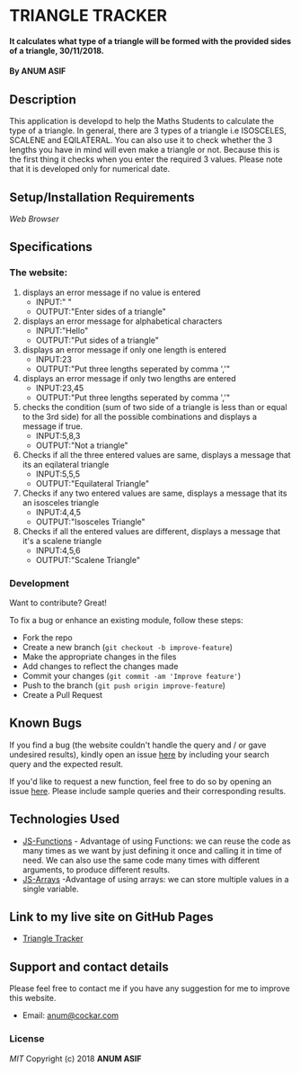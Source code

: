 # TRIANGLE TRACKER
#### It calculates what type of a triangle will be formed with the provided sides of a triangle, 30/11/2018.
#### By **ANUM ASIF**
## Description
This application is developd to help the Maths Students to calculate the type of a triangle. In general, there are 3 types of a triangle i.e ISOSCELES, SCALENE and EQILATERAL. You can also use it to check whether the 3 lengths you have in mind will even make a triangle or not. Because this is the first thing it checks when you enter the required 3 values. Please note that it is developed only for numerical date.
## Setup/Installation Requirements
*Web Browser*
## Specifications
### The website:
1. displays an error message if  no value is entered
   - INPUT:" " 
   - OUTPUT:"Enter sides of a triangle"
2. displays an error message for alphabetical characters
   - INPUT:"Hello" 
   - OUTPUT:"Put sides of a triangle"
3. displays an error message if only one length is entered
   - INPUT:23 
   - OUTPUT:"Put three lengths seperated by comma ','"
4. displays an error message if only two lengths are entered
   - INPUT:23,45 
   - OUTPUT:"Put three lengths seperated by comma ','"
5. checks the condition (sum of two side of a triangle is less than or equal to the 3rd side) for all the possible combinations and displays a message if true.
   - INPUT:5,8,3 
   - OUTPUT:"Not a triangle" 
6. Checks if all the three entered values are same, displays a message that its an eqilateral triangle
   - INPUT:5,5,5 
   - OUTPUT:"Equilateral Triangle"
7. Checks if any two entered values are same, displays a message that its an isosceles triangle
   - INPUT:4,4,5 
   - OUTPUT:"Isosceles Triangle"
8. Checks if all the entered values are different, displays a message that it's a scalene triangle
   - INPUT:4,5,6 
   - OUTPUT:"Scalene Triangle"
### Development
Want to contribute? Great!

To fix a bug or enhance an existing module, follow these steps:

- Fork the repo
- Create a new branch (`git checkout -b improve-feature`)
- Make the appropriate changes in the files
- Add changes to reflect the changes made
- Commit your changes (`git commit -am 'Improve feature'`)
- Push to the branch (`git push origin improve-feature`)
- Create a Pull Request 
## Known Bugs
If you find a bug (the website couldn't handle the query and / or gave undesired results), kindly open an issue [here](https://github.com/AnumAsif/triangle-tracker/issues/new) by including your search query and the expected result.

If you'd like to request a new function, feel free to do so by opening an issue [here](https://github.com/AnumAsif/triangle-tracker/issues/new). Please include sample queries and their corresponding results.
## Technologies Used
- [JS-Functions](https://www.w3schools.com/js/js_functions.asp) - Advantage of using Functions: we can reuse the code as many times as we want by just defining it once and calling it in time of need.
We can also use the same code many times with different arguments, to produce different results.
- [JS-Arrays](https://developers.google.com/chart/interactive/docs/quick_start) -Advantage of using arrays: we can store multiple values in a single variable.
## Link to my live site on GitHub Pages
- [Triangle Tracker](https://anumasif.github.io/triangle-tracker/)
## Support and contact details
Please feel free to contact me if you have any suggestion for me to improve this website.
- Email: anum@cockar.com
### License
*MIT*
Copyright (c) 2018 **ANUM ASIF**
